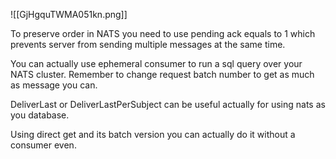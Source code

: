 ![[GjHgquTWMA051kn.png]]

To preserve order in NATS you need to use pending ack equals to 1 which prevents server from sending multiple messages at the same time.

You can actually use ephemeral consumer to run a sql query over your NATS cluster. Remember to change request batch number to get as much as message you can.

DeliverLast or DeliverLastPerSubject can be useful actually for using nats as you database.

Using direct get and its batch version you can actually do it without a consumer even.